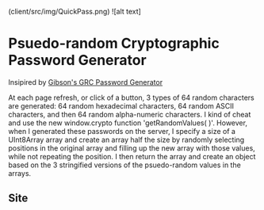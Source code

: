 (client/src/img/QuickPass.png) ![alt text]

# Psuedo-random Cryptographic Password Generator

Insipired by [ Gibson's GRC Password Generator ](https://www.grc.com/passwords.htm)

At each page refresh, or click of a button, 3 types
of 64 random characters are generated: 64 random
hexadecimal characters, 64 random ASCII characters,
and then 64 random alpha-numeric characters. I kind
of cheat and use the new window.crypto function
'getRandomValues( )'. However, when I generated these
passwords on the server, I specify a size of a
UInt8Array array and create an array half the size
by randomly selecting positions in the original array
and filling up the new array with those values, while
not repeating the position. I then return the array
and create an object based on the 3 stringified
versions of the psuedo-random values in the arrays.

## Site
